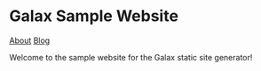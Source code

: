 # Galax Sample Website

[About](about.md) [Blog](blog.md)

Welcome to the sample website for the Galax static site generator!
